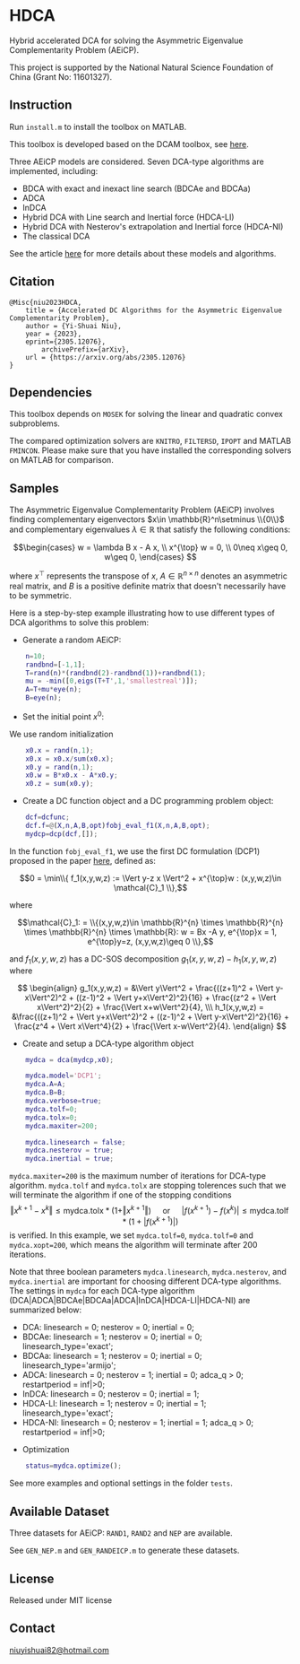 # HDCA
Hybrid accelerated DCA for solving the Asymmetric Eigenvalue Complementarity Problem (AEiCP).

This project is supported by the National Natural Science Foundation of China (Grant No: 11601327).

## Instruction

Run `install.m` to install the toolbox on MATLAB.

This toolbox is developed based on the DCAM toolbox, see [here](https://github.com/niuyishuai/DCAM).

Three AEiCP models are considered. Seven DCA-type algorithms are implemented, including: 
* BDCA with exact and inexact line search (BDCAe and BDCAa)
* ADCA
* InDCA
* Hybrid DCA with Line search and Inertial force (HDCA-LI)
* Hybrid DCA with Nesterov's extrapolation and Inertial force (HDCA-NI)
* The classical DCA

See the article [here](https://arxiv.org/abs/2305.12076) for more details about these models and algorithms.

## Citation

```
@Misc{niu2023HDCA,
	title = {Accelerated DC Algorithms for the Asymmetric Eigenvalue Complementarity Problem},
	author = {Yi-Shuai Niu},	
	year = {2023},
	eprint={2305.12076},
        archivePrefix={arXiv},
	url = {https://arxiv.org/abs/2305.12076}
}
```

## Dependencies

This toolbox depends on `MOSEK` for solving the linear and quadratic convex subproblems.

The compared optimization solvers are `KNITRO`, `FILTERSD`, `IPOPT` and MATLAB `FMINCON`. Please make sure that you have installed the corresponding solvers on MATLAB for comparison.


## Samples

The Asymmetric Eigenvalue Complementarity Problem (AEiCP) involves finding complementary eigenvectors $x\in \mathbb{R}^n\setminus \\{0\\}$ and complementary eigenvalues $\lambda\in \mathbb{R}$ that satisfy the following conditions: 

$$\begin{cases}
    w = \lambda B   x - A  x, \\
    x^{\top}  w = 0, \\
    0\neq x\geq 0, w\geq 0,
\end{cases}
$$

where $x^{\top}$ represents the transpose of $x$, $A\in \mathbb{R}^{n\times n}$ denotes an asymmetric real matrix, and $B$ is a positive definite matrix that doesn't necessarily have to be symmetric.

Here is a step-by-step example illustrating how to use different types of DCA algorithms to solve this problem:

* Generate a random AEiCP:
``` Matlab
    n=10;
    randbnd=[-1,1];
    T=rand(n)*(randbnd(2)-randbnd(1))+randbnd(1);
    mu = -min([0,eigs(T+T',1,'smallestreal')]);
    A=T+mu*eye(n);
    B=eye(n);
```

* Set the initial point $x^0$:

We use random initialization 

``` Matlab
    x0.x = rand(n,1);
    x0.x = x0.x/sum(x0.x);
    x0.y = rand(n,1);
    x0.w = B*x0.x - A*x0.y;
    x0.z = sum(x0.y);
```

* Create a DC function object and a DC programming problem object:
``` Matlab
    dcf=dcfunc;
    dcf.f=@(X,n,A,B,opt)fobj_eval_f1(X,n,A,B,opt);
    mydcp=dcp(dcf,[]);
```
In the function `fobj_eval_f1`, we use the first DC formulation (DCP1) proposed in the paper [here](https://arxiv.org/abs/2305.12076), defined as:

$$0 = \min\\{ f_1(x,y,w,z) := \Vert y-z x \Vert^2 + x^{\top}w :  (x,y,w,z)\in \mathcal{C}_1 \\},$$

where 

$$\mathcal{C}_1: = \\{(x,y,w,z)\in  \mathbb{R}^{n} \times \mathbb{R}^{n} \times \mathbb{R}^{n} \times \mathbb{R}: w = Bx -A y, e^{\top}x = 1, e^{\top}y=z, (x,y,w,z)\geq 0 \\},$$

and $f_1(x,y,w,z)$ has a DC-SOS decomposition $g_1(x,y,w,z) - h_1(x,y,w,z)$ where 

$$
\begin{align}
g_1(x,y,w,z) = &\Vert y\Vert^2 + \frac{((z+1)^2 + \Vert y-x\Vert^2)^2 + ((z-1)^2 + \Vert y+x\Vert^2)^2}{16} + \frac{(z^2 	+ \Vert x\Vert^2)^2}{2} + \frac{\Vert x+w\Vert^2}{4}, \\\
h_1(x,y,w,z) = &\frac{((z+1)^2 + \Vert y+x\Vert^2)^2 + ((z-1)^2 + \Vert y-x\Vert^2)^2}{16} + \frac{z^4 + \Vert x\Vert^4}{2} + \frac{\Vert x-w\Vert^2}{4}.
\end{align}
$$

* Create and setup a DCA-type algorithm object
``` Matlab 
	mydca = dca(mydcp,x0);

	mydca.model='DCP1';	
	mydca.A=A;
	mydca.B=B;
	mydca.verbose=true;
	mydca.tolf=0;
	mydca.tolx=0;
	mydca.maxiter=200;

	mydca.linesearch = false;
	mydca.nesterov = true;
	mydca.inertial = true;
```
`mydca.maxiter=200` is the maximum number of iterations for DCA-type algorithm.
`mydca.tolf` and `mydca.tolx` are stopping tolerences such that we will terminate the algorithm if one of the stopping conditions
$$\Vert x^{k+1}-x^k\Vert\leq \text{mydca.tolx} * (1+\Vert x^{k+1}\Vert) \quad \text{ or } \quad |f(x^{k+1})-f(x^k)|\leq \text{mydca.tolf} * (1+|f(x^{k+1})|)$$
is verified. In this example, we set `mydca.tolf=0`, `mydca.tolf=0` and `mydca.xopt=200`, which means the algorithm will terminate after 200 iterations.

Note that three boolean parameters `mydca.linesearch`, `mydca.nesterov`, and `mydca.inertial` are important for choosing different DCA-type algorithms. The settings in `mydca` for each DCA-type algorithm (DCA|ADCA|BDCAe|BDCAa|ADCA|InDCA|HDCA-LI|HDCA-NI) are summarized below:
  - DCA: linesearch = 0; nesterov = 0; inertial = 0;
  - BDCAe: linesearch = 1; nesterov = 0; inertial = 0; linesearch_type='exact';
  - BDCAa: linesearch = 1; nesterov = 0; inertial = 0; linesearch_type='armijo';
  - ADCA: linesearch = 0; nesterov = 1; inertial = 0; adca_q > 0; restartperiod = inf|>0;
  - InDCA: linesearch = 0; nesterov = 0; inertial = 1;
  - HDCA-LI: linesearch = 1; nesterov = 0; inertial = 1; linesearch_type='exact';
  - HDCA-NI: linesearch = 0; nesterov = 1; inertial = 1; adca_q > 0; restartperiod = inf|>0;

* Optimization
``` Matlab 
	status=mydca.optimize();
```

See more examples and optional settings in the folder `tests`.

## Available Dataset
Three datasets for AEiCP: `RAND1`, `RAND2` and `NEP` are available. 

See `GEN_NEP.m` and `GEN_RANDEICP.m` to generate these datasets.

## License

Released under MIT license

## Contact

niuyishuai82@hotmail.com
